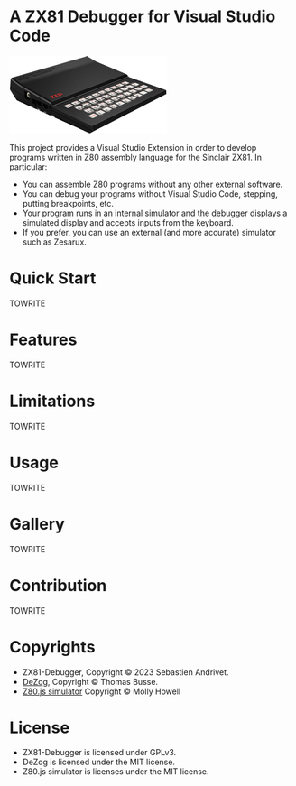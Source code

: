 # A ZX81 Debugger for Visual Studio Code

![ZX81](assets/ZX81.png)

This project provides a Visual Studio Extension in order to develop programs written in Z80 assembly language for the Sinclair ZX81. In particular:

* You can assemble Z80 programs without any other external software.
* You can debug your programs without Visual Studio Code, stepping, putting breakpoints, etc.
* Your program runs in an internal simulator and the debugger displays a simulated display and accepts inputs from the keyboard.
* If you prefer, you can use an external (and more accurate) simulator such as Zesarux.

# Quick Start

TOWRITE

# Features

TOWRITE

# Limitations

TOWRITE

# Usage

TOWRITE

# Gallery

TOWRITE

# Contribution

TOWRITE

# Copyrights

* ZX81-Debugger, Copyright &copy; 2023 Sebastien Andrivet.
* [DeZog](https://github.com/maziac/DeZog), Copyright &copy; Thomas Busse.
* [Z80.js simulator](https://github.com/DrGoldfire/Z80.js) Copyright &copy; Molly Howell

# License

* ZX81-Debugger is licensed under GPLv3.
* DeZog is licensed under the MIT license.
* Z80.js simulator is licenses under the MIT license.
